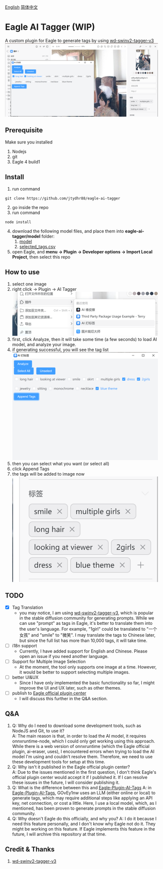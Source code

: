 [English](README.md) [简体中文](README_zh_CN.md)
# Eagle AI Tagger (WIP)

A custom plugin for Eagle to generate tags by using [wd-swinv2-tagger-v3](https://huggingface.co/SmilingWolf/wd-swinv2-tagger-v3/)
![img.png](docs/img.png)

## Prerequisite
Make sure you installed
1. Nodejs
2. git
3. Eagle 4 build1

## Install
1. run command
```commandline
git clone https://github.com/jtydhr88/eagle-ai-tagger
```
2. go inside the repo
3. run command
```commandline
node install
```
4. download the following model files, and place them into **eagle-ai-tagger/model** folder:
   1. [model](https://huggingface.co/SmilingWolf/wd-swinv2-tagger-v3/resolve/main/model.onnx)
   2. [selected_tags.csv](https://huggingface.co/SmilingWolf/wd-swinv2-tagger-v3/resolve/main/selected_tags.csv)
5. open Eagle, and **menu -> Plugin -> Developer options -> Import Local Project**, then select this repo

## How to use
1. select one image
2. right click -> Plugin -> AI Tagger ![img_2.png](docs/img_2.png)
3. first, click Analyze, then it will take some time (a few seconds) to load AI model, and analyze your image.
4. if generating successful, you will see the tag list![img_1.png](docs/img_1.png)
5. then you can select what you want (or select all)
6. click Append Tags
7. the tags will be added to image now ![img_3.png](docs/img_3.png)

## TODO
* [x] Tag Translation
  * you may notice, I am using [wd-swinv2-tagger-v3](https://huggingface.co/SmilingWolf/wd-swinv2-tagger-v3/), which is popular in the stable diffusion community for generating prompts. While we can use "prompt" as tags in Eagle, it's better to translate them into the user's language. For example, "1girl" could be translated to "一个女孩" and "smile" to "微笑". I may translate the tags to Chinese later, but since the full list has more than 10,000 tags, it will take time. 
* [ ] i18n support
  * Currently, I have added support for English and Chinese. Please open an issue if you need another language.
* [ ] Support for Multiple Image Selection
  * At the moment, the tool only supports one image at a time. However, it would be better to support selecting multiple images.
* [ ] better UI&UX
  * Since I have only implemented the basic functionality so far, I might improve the UI and UX later, such as other themes.
* [ ] publish to [Eagle official plugin center](https://community-en.eagle.cool/plugins)
  * I will discuss this further in the Q&A section.

## Q&A
1. Q: Why do I need to download some development tools, such as NodeJS and Git, to use it?  
A: The main reason is that, in order to load the AI model, it requires onnxruntime-node, which I could only get working using this approach. While there is a web version of onnxruntime (which the Eagle official plugin, ai-eraser, uses), I encountered errors when trying to load the AI model I'm using and couldn't resolve them. Therefore, we need to use these development tools for setup at this time.
2. Q: Why isn't it published in the Eagle official plugin center?  
A: Due to the issues mentioned in the first question, I don't think Eagle's official plugin center would accept it if I published it. If I can resolve these issues in the future, I will consider publishing it.
3. Q: What is the difference between this and [Eagle-Plugin-AI-Tags](https://github.com/GOvEy1nw/Eagle-Plugin-AI-Tags)
A: in [Eagle-Plugin-AI-Tags](https://github.com/GOvEy1nw/Eagle-Plugin-AI-Tags), GOvEy1nw uses an LLM (either online or local) to generate tags, which may require additional steps like applying an API key, net connection, or cost a little. Here, I use a local model, which, as I mentioned, has been proven to generate prompts in the stable diffusion community.
4. Q: Why doesn't Eagle do this officially, and why you?
A: I do it because I need this feature personally, and I don't know why Eagle not do it. They might be working on this feature. If Eagle implements this feature in the future, I will archive this repository at that time.

## Credit & Thanks
1. [wd-swinv2-tagger-v3](https://huggingface.co/SmilingWolf/wd-swinv2-tagger-v3/)